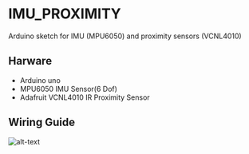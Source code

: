 # IMU_PROXIMITY
Arduino sketch for IMU (MPU6050) and proximity sensors (VCNL4010)

## Harware
* Arduino uno
* MPU6050 IMU Sensor(6 Dof)
* Adafruit VCNL4010 IR Proximity Sensor

## Wiring Guide
![alt-text](https://github.com/EE3-DTPRJ-Robot-Intelligence/IMU_PROXIMITY/blob/master/IMU_PROX_WIRING.jpg?raw=true)
